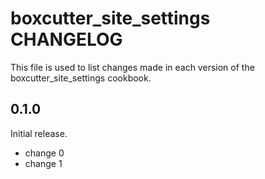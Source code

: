 # boxcutter_site_settings CHANGELOG

This file is used to list changes made in each version of the boxcutter_site_settings cookbook.

## 0.1.0

Initial release.

- change 0
- change 1
